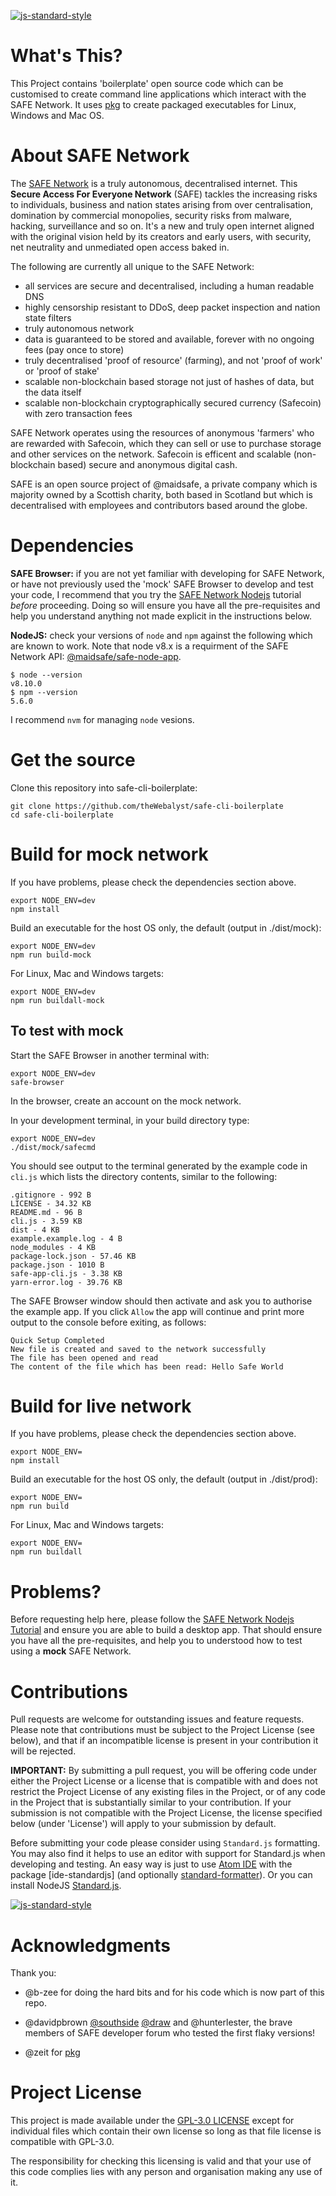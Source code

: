 [![js-standard-style](https://img.shields.io/badge/code%20style-standard-brightgreen.svg?style=flat)](https://github.com/standard/standard)

# What's This?

This Project contains 'boilerplate' open source code which can be customised to create command line applications which interact with the SAFE Network. It uses [pkg](http://npmjs.com/package/pkg) to create packaged executables for Linux, Windows and Mac OS.

# About SAFE Network
The [SAFE Network](https://safenetwork.tech/) is a truly autonomous, decentralised internet. This **Secure Access For Everyone Network** (SAFE) tackles the increasing risks to individuals, business and nation states arising from over centralisation, domination by commercial monopolies, security risks from malware, hacking, surveillance and so on. It's a new and truly open internet aligned with the original vision held by its creators and early users, with security, net neutrality and unmediated open access baked in.

The following are currently all unique to the SAFE Network:

- all services are secure and decentralised, including a human readable DNS
- highly censorship resistant to DDoS, deep packet inspection and nation state filters
- truly autonomous network
- data is guaranteed to be stored and available, forever with no ongoing fees (pay once to store)
- truly decentralised 'proof of resource' (farming), and not 'proof of work' or 'proof of stake'
- scalable non-blockchain based storage not just of hashes of data, but the data itself
- scalable non-blockchain cryptographically secured currency (Safecoin) with zero transaction fees

SAFE Network operates using the resources of anonymous 'farmers' who are rewarded with Safecoin, which they can sell or use to purchase storage and other services on the network. Safecoin is efficent and scalable (non-blockchain based) secure and anonymous digital cash.


SAFE is an open source project of @maidsafe, a private company which is majority owned by a Scottish charity, both based in Scotland but which is decentralised with employees and contributors based around the globe.

# Dependencies

**SAFE Browser:** if you are not yet familiar with developing for SAFE Network, or have not previously used the 'mock' SAFE Browser to develop and test your code, I recommend that you try the [SAFE Network Nodejs](https://hub.safedev.org/platform/nodejs/) tutorial *before* proceeding. Doing so will ensure you have all the pre-requisites and help you understand anything not made explicit in the instructions below.

**NodeJS:** check your versions of `node` and `npm` against the following which are known to work. Note that node v8.x is a requirment of the SAFE Network API:  [@maidsafe/safe-node-app](https://www.npmjs.com/package/@maidsafe/safe-node-app).

```
$ node --version
v8.10.0
$ npm --version
5.6.0
```
I recommend `nvm` for managing `node` vesions.

# Get the source

Clone this repository into safe-cli-boilerplate:
```
git clone https://github.com/theWebalyst/safe-cli-boilerplate
cd safe-cli-boilerplate
```

# Build for mock network

If you have problems, please check the dependencies section above.
```
export NODE_ENV=dev
npm install
```

Build an executable for the host OS only, the default (output in ./dist/mock):
```
export NODE_ENV=dev
npm run build-mock
```
For Linux, Mac and Windows targets:
```
export NODE_ENV=dev
npm run buildall-mock
```
## To test with mock
Start the SAFE Browser in another terminal with:
```
export NODE_ENV=dev
safe-browser
```
In the browser, create an account on the mock network.

In your development terminal, in your build directory type:
```
export NODE_ENV=dev
./dist/mock/safecmd
```
You should see output to the terminal generated by the example code in `cli.js` which lists the directory contents, similar to the following:
```
.gitignore - 992 B
LICENSE - 34.32 KB
README.md - 96 B
cli.js - 3.59 KB
dist - 4 KB
example.example.log - 4 B
node_modules - 4 KB
package-lock.json - 57.46 KB
package.json - 1010 B
safe-app-cli.js - 3.38 KB
yarn-error.log - 39.76 KB
```
The SAFE Browser window should then activate and ask you to authorise the example app. If you click `Allow` the app will continue and print more output to the console before exiting, as follows:
```
Quick Setup Completed
New file is created and saved to the network successfully
The file has been opened and read
The content of the file which has been read: Hello Safe World
```

# Build for live network

If you have problems, please check the dependencies section above.
```
export NODE_ENV=
npm install
```

Build an executable for the host OS only, the default (output in ./dist/prod):
```
export NODE_ENV=
npm run build
```
For Linux, Mac and Windows targets:
```
export NODE_ENV=
npm run buildall
```

# Problems?
Before requesting help here, please follow the [SAFE Network Nodejs Tutorial](https://hub.safedev.org/platform/nodejs/) and ensure you are able to build a desktop app. That should ensure you have all the pre-requisites, and help you to understood how to test using a **mock** SAFE Network.

# Contributions
Pull requests are welcome for outstanding issues and feature requests. Please note that contributions must be subject to the Project License (see below), and that if an incompatible license is present in your contribution it will be rejected.

**IMPORTANT:** By submitting a pull request, you will be offering code under either the Project License or a license that is compatible with and does not restrict the Project License of any existing files in the Project, or of any code in the Project that is substantially similar to your contribution. If your submission is not compatible with the Project License, the license specified below (under 'License') will apply to your submission by default.

Before submitting your code please consider using `Standard.js` formatting. You may also find it helps to use an editor with support for Standard.js when developing and testing. An easy way is just to use [Atom IDE](https://atom.io/packages/atom-ide-ui) with the package [ide-standardjs] (and optionally [standard-formatter](https://atom.io/packages/standard-formatter)). Or you can install NodeJS [Standard.js](https://standardjs.com/).

[![js-standard-style](https://cdn.rawgit.com/feross/standard/master/badge.svg)](https://github.com/standard/standard)

# Acknowledgments

Thank you:

- @b-zee for doing the hard bits and for his code which is now part of this repo.

- @davidpbrown [@southside](https://forum.safedev.org/u/southside) [@draw](https://forum.safedev.org/u/draw) and @hunterlester, the brave members of SAFE developer forum who tested the first flaky versions!
- @zeit for [pkg](https://github.com/zeit/pkg/)

# Project License
This project is made available under the [GPL-3.0 LICENSE](https://opensource.org/licenses/GPL-3.0) except for individual files which contain their own license so long as that file license is compatible with GPL-3.0.

The responsibility for checking this licensing is valid and that your use of this code complies lies with any person and organisation making any use of it.

